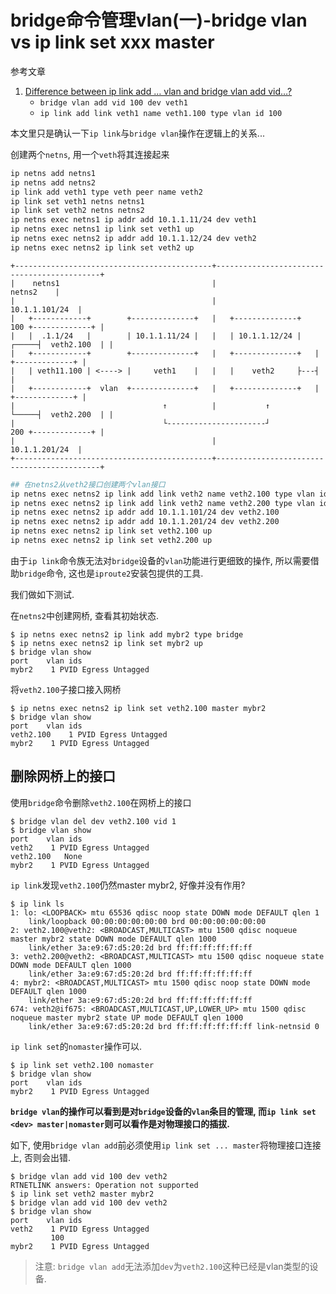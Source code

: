 # bridge命令管理vlan(一)-bridge vlan vs ip link set xxx master

参考文章

1. [Difference between ip link add … vlan and bridge vlan add vid…?](https://unix.stackexchange.com/questions/398623/difference-between-ip-link-add-vlan-and-bridge-vlan-add-vid)
    - `bridge vlan add vid 100 dev veth1`
    - `ip link add link veth1 name veth1.100 type vlan id 100`

本文里只是确认一下`ip link`与`bridge vlan`操作在逻辑上的关系...

创建两个`netns`, 用一个`veth`将其连接起来

```bash
ip netns add netns1
ip netns add netns2
ip link add veth1 type veth peer name veth2
ip link set veth1 netns netns1
ip link set veth2 netns netns2
ip netns exec netns1 ip addr add 10.1.1.11/24 dev veth1
ip netns exec netns1 ip link set veth1 up
ip netns exec netns2 ip addr add 10.1.1.12/24 dev veth2
ip netns exec netns2 ip link set veth2 up
```

```
+--------------------------------------------+--------------------------------------------+
|    netns1                                  |                                  netns2    |
|                                            |                             10.1.1.101/24  |
|   +------------+        +--------------+   |   +--------------+     100 +-------------+ |
|   |  .1.1/24   |        | 10.1.1.11/24 |   |   | 10.1.1.12/24 |   ┌─────┤  veth2.100  | |
|   +------------+        +--------------+   |   +--------------+   |     +-------------+ |
|   | veth11.100 | <----> |     veth1    |   |   |    veth2     ├---┤                     |
|   +------------+  vlan  +--------------+   |   +--------------+   |     +-------------+ |
|                                 ↑          |           ↑          └─────┤  veth2.200  | |
|                                 └----------------------┘            200 +-------------+ |
|                                            |                             10.1.1.201/24  |
+--------------------------------------------+--------------------------------------------+
```


```bash
## 在netns2从veth2接口创建两个vlan接口
ip netns exec netns2 ip link add link veth2 name veth2.100 type vlan id 100
ip netns exec netns2 ip link add link veth2 name veth2.200 type vlan id 200
ip netns exec netns2 ip addr add 10.1.1.101/24 dev veth2.100
ip netns exec netns2 ip addr add 10.1.1.201/24 dev veth2.200
ip netns exec netns2 ip link set veth2.100 up
ip netns exec netns2 ip link set veth2.200 up
```

由于`ip link`命令族无法对`bridge`设备的`vlan`功能进行更细致的操作, 所以需要借助`bridge`命令, 这也是`iproute2`安装包提供的工具.

我们做如下测试.

在`netns2`中创建网桥, 查看其初始状态.

```console
$ ip netns exec netns2 ip link add mybr2 type bridge
$ ip netns exec netns2 ip link set mybr2 up
$ bridge vlan show
port	vlan ids
mybr2	 1 PVID Egress Untagged
```

将`veth2.100`子接口接入网桥

```console
$ ip netns exec netns2 ip link set veth2.100 master mybr2
$ bridge vlan show
port	vlan ids
veth2.100	 1 PVID Egress Untagged
mybr2	 1 PVID Egress Untagged
```

## 删除网桥上的接口

使用`bridge`命令删除`veth2.100`在网桥上的接口

```console
$ bridge vlan del dev veth2.100 vid 1
$ bridge vlan show
port	vlan ids
veth2	 1 PVID Egress Untagged
veth2.100	None
mybr2	 1 PVID Egress Untagged
```

`ip link`发现`veth2.100`仍然master mybr2, 好像并没有作用?

```
$ ip link ls
1: lo: <LOOPBACK> mtu 65536 qdisc noop state DOWN mode DEFAULT qlen 1
    link/loopback 00:00:00:00:00:00 brd 00:00:00:00:00:00
2: veth2.100@veth2: <BROADCAST,MULTICAST> mtu 1500 qdisc noqueue master mybr2 state DOWN mode DEFAULT qlen 1000
    link/ether 3a:e9:67:d5:20:2d brd ff:ff:ff:ff:ff:ff
3: veth2.200@veth2: <BROADCAST,MULTICAST> mtu 1500 qdisc noqueue state DOWN mode DEFAULT qlen 1000
    link/ether 3a:e9:67:d5:20:2d brd ff:ff:ff:ff:ff:ff
4: mybr2: <BROADCAST,MULTICAST> mtu 1500 qdisc noop state DOWN mode DEFAULT qlen 1000
    link/ether 3a:e9:67:d5:20:2d brd ff:ff:ff:ff:ff:ff
674: veth2@if675: <BROADCAST,MULTICAST,UP,LOWER_UP> mtu 1500 qdisc noqueue master mybr2 state UP mode DEFAULT qlen 1000
    link/ether 3a:e9:67:d5:20:2d brd ff:ff:ff:ff:ff:ff link-netnsid 0
```

`ip link set`的`nomaster`操作可以.

```
$ ip link set veth2.100 nomaster
$ bridge vlan show
port	vlan ids
mybr2	 1 PVID Egress Untagged
```

**`bridge vlan`的操作可以看到是对`bridge`设备的`vlan`条目的管理, 而`ip link set <dev> master|nomaster`则可以看作是对物理接口的插拔.**

如下, 使用`bridge vlan add`前必须使用`ip link set ... master`将物理接口连接上, 否则会出错.

```console
$ bridge vlan add vid 100 dev veth2
RTNETLINK answers: Operation not supported
$ ip link set veth2 master mybr2
$ bridge vlan add vid 100 dev veth2
$ bridge vlan show
port	vlan ids
veth2	 1 PVID Egress Untagged
	     100
mybr2	 1 PVID Egress Untagged
```

> 注意: `bridge vlan add`无法添加`dev`为`veth2.100`这种已经是vlan类型的设备.
